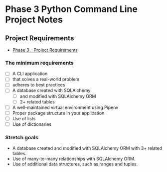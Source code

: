 # Phase 3 Python Command Line Project Notes

## Project Requirements

- [Phase 3 - Project Requirements](https://my.learn.co/courses/653/pages/phase-3-project-cli?module_item_id=95439)

### The minimum requirements

- [ ] A CLI application
- [ ] that solves a real-world problem
- [ ] adheres to best practices
- [ ] A database created with SQLAlchemy
  - [ ] and modified with SQLAlchemy ORM
  - [ ] 2+ related tables
- [ ] A well-maintained virtual environment using Pipenv
- [ ] Proper package structure in your application
- [ ] Use of lists
- [ ] Use of dictionaries

### Stretch goals

- A database created and modified with SQLAlchemy ORM with 3+ related tables.
- Use of many-to-many relationships with SQLAlchemy ORM.
- Use of additional data structures, such as ranges and tuples.
